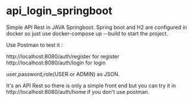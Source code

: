 # api_login_springboot

Simple API Rest in JAVA Springboot. Spring boot and H2 are configured in docker so just use docker-compose up --build to start the project.

Use Postman to test it :

http://localhost:8080/auth/register for register http://localhost:8080/auth/login for login

user,password,role(USER or ADMIN) as JSON.

It's an API Rest so there is only a simple front end but you can try it in http://localhost:8080/auth/home if you don't use postman.
